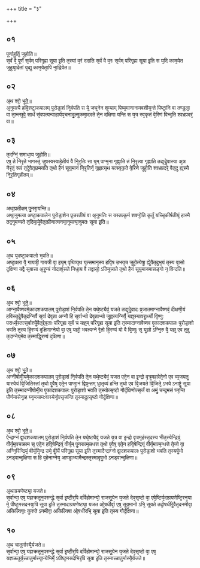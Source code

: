 +++
title = "३"

+++
## ०१
पूर्णाहुतिं᳘ जुहोति॥  
स᳘र्वं वै᳘ पूर्णं स᳘र्वम् परिगृ᳘ह्य सूया इ᳘ति त᳘स्यां व᳘रं ददाति स᳘र्वं वै व᳘रः स᳘र्वम् परिगृ᳘ह्य सूया इ᳘ति स य᳘दि काम᳘येत जुहुया᳘देतां य᳘द्यु काम᳘येता᳘पि ना᳘द्रियेत॥  
## ०२
अ᳘थ श्वो᳘ भूते᳟॥  
अ᳘नुमत्यै हवि᳘रष्टा᳘कपालम् पुरोडा᳘शं नि᳘र्वपति स ये᳘ जघ᳘नेन श᳘म्याम् पिष्य᳘माणानामवशीय᳘न्ते पिष्टा᳘नि वा तण्डुला᳘ वा ता᳘न्त्स्रुवे᳘ सार्धं सं᳘वपत्यन्वाहार्यप᳘चनादु᳘ल्मुकमा᳘ददते ते᳘न दक्षिणा यन्ति स य᳘त्र स्व᳘कृतं वे᳘रिणं विन्द᳘ति श्वभ्रप्रदरं᳘ वा॥  
## ०३
त᳘दग्निं᳘ समाधा᳘य जुहोति॥  
एष᳘ ते निरृते भागस्तं᳘ जुषस्वस्वाहे᳘तीयं वै नि᳘रृतिः सा य᳘म् पाप्म᳘ना गृह्णा᳘ति तं नि᳘रृत्या गृह्णाति तद्य᳘देॗवास्या अ᳘त्र नैरृतं᳘ रूपं त᳘देॗवैत᳘छमयति त᳘थो हैनं सूय᳘मानं नि᳘रृतिर्न᳘ गृह्णात्य᳘थ यत्स्व᳘कृते वे᳘रिणे जुहो᳘ति श्वभ्रप्रदरे᳘ वैत᳘दु ह्य᳘स्यै नि᳘रृतिगृहीतम्॥  
## ०४
अथा᳘प्रतीक्षम् पु᳘नरा᳘यन्ति॥  
अथा᳘नुमत्या अष्टा᳘कपालेन पुरोडा᳘शेन प्र᳘चरतीयं वा अ᳘नुमतिः स यस्तत्क᳘र्म शक्नो᳘ति क᳘र्तुं यच्चि᳘कीर्षतीयं᳘ हास्मै तद᳘नुमन्यते त᳘दिमा᳘मेॗवैत᳘त्प्रीणात्यनया᳘नुमत्या᳘नुमतः सूया इ᳘ति॥  
## ०५
अ᳘थ य᳘दष्टा᳘कपालो भ᳘वति॥  
अष्टा᳘क्षरा वै᳘ गायत्री᳘ गायत्री वा᳘ इय᳘म् पृथिव्य᳘थ य᳘त्समान᳘स्य हवि᳘ष उभय᳘त्र जुहो᳘त्येषाॗ ह्येॗवैत᳘दुभ᳘यं त᳘स्य वा᳘सो द᳘क्षिणा यद्वै स᳘वासा अ᳘रॗण्यं नोदाशं᳘सते निधा᳘य वै तद्वासो᳘ ऽतिमुच्यते त᳘थो हैनं सूय᳘मानमासङ्गो न᳘ विन्दति॥  
## ०६
अ᳘थ श्वो᳘ भूते᳟॥  
आग्ना᳘वैष्णवमे᳘कादशकपालम् पुरोडा᳘शं नि᳘र्वपति ते᳘न यथे᳘ष्ट्यैवं᳘ यजते तद्य᳘देॗवादः प्र᳘जातमाग्नावैष्णवं᳘ दीक्षणी᳘यं हविस्त᳘देॗवैत᳘दग्निर्वै स᳘र्वा देव᳘ता अग्नौ हि स᳘र्वाभ्यो देव᳘ताभ्यो जु᳘ह्वत्यग्निर्वै᳘ यज्ञ᳘स्यावराॗर्ध्यो वि᳘ष्णुः परार्ध्य᳘स्तत्स᳘र्वाश्चैॗवैत᳘द्देव᳘ताः परिगृ᳘ह्य स᳘र्वं च यज्ञ᳘म् परिगृ᳘ह्य सूया इ᳘ति त᳘स्मादाग्नावैष्णव ए᳘कादशकपालः पुरोडा᳘शो भवति त᳘स्य हि᳘रण्यं द᳘क्षिणाग्नेयो वा᳘ एष᳘ यज्ञो᳘ भवत्यग्ने रे᳘तो हि᳘रण्यं यो वै वि᳘ष्णुः स᳘ यॗज्ञो ऽग्नि᳘रु वै᳘ यज्ञ᳘ एव त᳘दु त᳘दाग्नेय᳘मेव त᳘स्माद्धि᳘रण्यं द᳘क्षिणा॥  
## ०७
अ᳘थ श्वो᳘ भूॗते॥  
अग्नीषोमी᳘यमे᳘कादशकपालम् पुरोडा᳘शं नि᳘र्वपति ते᳘न यथे᳘ष्ट्यैवं᳘ यजत एते᳘न वा इ᳘न्द्रो वृत्र᳘महन्नेते᳘नो एव व्य᳘जयतॗ यास्येयं वि᳘जितिस्तां त᳘थो एॗवैष᳘ एते᳘न पाप्मा᳘नं द्विष᳘न्तम् भ्रा᳘तृव्यं हन्ति त᳘थो एव वि᳘जयते वि᳘जिते᳘ ऽभये ऽनाष्ट्रे᳘ सूया इ᳘ति त᳘स्मादग्नीषोमी᳘य ए᳘कादशकपालः पुरोडा᳘शो भवति त᳘स्योत्सृष्टो गौर्द᳘क्षिणोत्स᳘र्जं वा अमुं᳘ चन्द्र᳘मसं घ्न᳘न्ति पौर्णमासेना᳘ह घ्न᳘न्त्याम:वास्येनो᳘त्सृजन्ति त᳘स्मादुत्सृष्टो गौर्द᳘क्षिणा॥  
## ०८
अ᳘थ श्वो᳘ भूते᳟॥  
ऐन्द्राग्नं द्वा᳘दशकपालम् पुरोडा᳘शं नि᳘र्वपति ते᳘न यथे᳘ष्ट्यैवं᳘ यजते य᳘त्र वा इ᳘न्द्रो वृत्रम᳘हंस्त᳘दस्य भीत᳘स्येन्द्रियं᳘ वीर्य᳘म᳘पचक्राम स᳘ एते᳘न हवि᳘षेन्द्रियं᳘ वीर्य᳘म् पु᳘नरात्म᳘न्नधत्त त᳘थो ए᳘वैष᳘ एते᳘न हवि᳘षेन्द्रियं᳘ वीर्य᳘मात्म᳘न्धत्ते ते᳘जो वा᳘ अग्नि᳘रिन्द्रियं᳘ वीर्य᳘मि᳘न्द्र उभे᳘ वीॗर्ये परिगृ᳘ह्य सूया इ᳘ति त᳘स्मादैन्द्राग्नो द्वा᳘दशकपालः पुरोडा᳘शो भवति त᳘स्यर्षॗभो ऽनड्वान्द᳘क्षिणा स हि व᳘हेनाग्नेय᳘ आण्डा᳘भ्यामैन्द्रस्त᳘स्मादृषॗभो ऽनड्वान्द᳘क्षिणा॥  
## ०९
अ᳘थाग्रयणेष्ट्या᳘ यजते॥  
स᳘र्वान्वा᳘ एष᳘ यज्ञक्रतून᳘वरुन्द्धे स᳘र्वा इ᳘ष्टीर᳘पि दर्विहोमान्यो᳘ राजसू᳘येन य᳘जते देव᳘सृष्टो वा᳘ एषे᳘ष्टिर्य᳘दाग्रयणेष्टि᳘रन᳘या मे᳘ पीष्ट᳘मसदनया᳘पि सूया इ᳘ति त᳘स्मादाग्रयणेष्ट्या᳘ यजत ओ᳘षधीर्वा᳘ एष᳘ सूय᳘मानो ऽभि᳘ सूयते तदो᳘षधीरेॗवैत᳘दनमीवा᳘ अकिल्विषाः᳘ कुरुते ऽनमीवा᳘ अकिल्विषा ओ᳘षधीरभि᳘ सूया इ᳘ति त᳘स्य गौर्द᳘क्षिणा॥  
## १०
अ᳘थ चातुर्मास्यै᳘र्यजते॥  
स᳘र्वान्वा᳘ एष᳘ यज्ञक्रतून᳘वरुन्द्धे स᳘र्वा इ᳘ष्टीर᳘पि दर्विहोमान्यो᳘ राजसू᳘येन य᳘जते देव᳘सृष्टो वा᳘ एष᳘ यज्ञक्रतुर्य᳘च्चातुर्मास्या᳘न्येभिर्मे᳘ ऽपीष्ट᳘मसदेभिर᳘पि सूया इ᳘ति त᳘स्माच्चातुर्मास्यै᳘र्यजते॥  